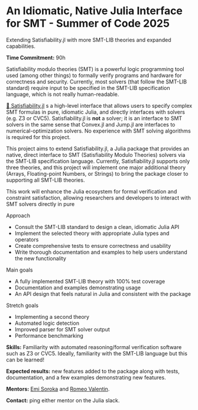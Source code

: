 # An Idiomatic, Native Julia Interface for SMT - Summer of Code 2025

Extending Satisfiability.jl with more SMT-LIB theories and expanded capabilities.

**Time Commitment:** 90h

Satisfiability modulo theories (SMT) is a powerful logic programming tool used (among other things) to formally verify programs and hardware for correctness and security. Currently, most solvers (that follow the SMT-LIB standard) require input to be specified in the SMT-LIB specification language, which is not really human-readable. 

[🔗 Satisfiability.jl](https://elsoroka.github.io/Satisfiability.jl/dev/) s a high-level interface that allows users to specify complex SMT formulas in pure, idiomatic Julia, and directly interfaces with solvers (e.g. Z3 or CVC5). Satisfiability.jl is **not** a solver; it is an interface to SMT solvers in the same sense that Convex.jl and Jump.jl are interfaces to numerical-optimization solvers. No experience with SMT solving algorithms is required for this project.

This project aims to extend Satisfiability.jl, a Julia package that provides an native, direct interface to SMT (Satisfiability Modulo Theories) solvers via the SMT-LIB specification language. Currently, Satisfiability.jl supports only three theories, and this project will implement one major additional theory (Arrays, Floating-point Numbers, or Strings) to bring the package closer to supporting all SMT-LIB theories.

This work will enhance the Julia ecosystem for formal verification and constraint satisfaction, allowing researchers and developers to interact with SMT solvers directly in pure

Approach
- Consult the SMT-LIB standard to design a clean, idiomatic Julia API
- Implement the selected theory with appropriate Julia types and operators
- Create comprehensive tests to ensure correctness and usability
- Write thorough documentation and examples to help users understand the new functionality

Main goals
- A fully implemented SMT-LIB theory with 100% test coverage
- Documentation and examples demonstrating usage
- An API design that feels natural in Julia and consistent with the package

Stretch goals
- Implementing a second theory
- Automated logic detection
- Improved parser for SMT solver output
- Performance benchmarking

**Skills:** Familiarity with automated reasoning/formal verification software such as Z3 or CVC5. Ideally, familiarity with the SMT-LIB language but this can be learned!

**Expected results:** new features added to the package along with tests, documentation, and a few examples demonstrating new features.

**Mentors:** [Emi Soroka](https://github.com/elsoroka/) and [Romeo Valentin](https://page.romeov.me/).

**Contact:** ping either mentor on the Julia slack.
